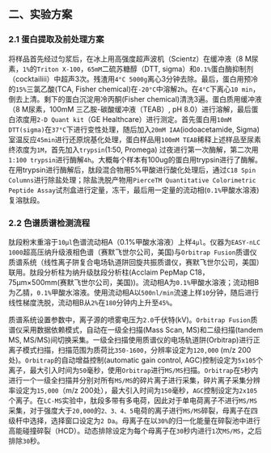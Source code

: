## 二、实验方案

### 2.1 蛋白提取及前处理方案

将样品首先经过匀浆后，在冰上用高强度超声波机（Scientz）在缓冲液（8 M尿素，``1%``的``Triton X-100``，``65mM``二硫苏糖醇（DTT, sigma）和``0.1%``蛋白酶抑制剂（cocktailiii）中超声3次。残渣用``4°C 5000g``离心3分钟去除。最后，蛋白用预冷的``15%``三氯乙酸(TCA, Fisher chemical)在``-20°C``中溶解``2h``。在``4°C``下离心``10 min``，倒去上清。剩下的蛋白沉淀用冷丙酮(Fisher chemical)清洗3遍。蛋白质用缓冲液（8 M尿素，100mM 三乙胺-碳酸缓冲液（TEAB）, pH 8.0）进行溶解，最后蛋白浓度用``2-D Quant kit``（GE Healthcare）进行测定。首先蛋白用``10mM DTT(sigma)``在``37°C``下进行变性处理，随后加入``20mM IAA``(iodoacetamide, Sigma)室温反应``45min``进行还原烷基化处理，蛋白样品用``100mM TEAB``稀释上述样品至尿素终浓度为``1M``，首先加入``trypsin``(1:50, Promega) 过夜进行第一次酶解，第二次用``1:100 trypsin``进行酶解``4h``。大概每个样本有100ug的蛋白用trypsin进行了酶解。在用trypsin进行酶解后，肽段混合物用5%甲酸进行酸化处理后，通过``C18 Spin Columns``进行除盐处理；除盐洗脱产物用``PierceTM Quantitative Colorimetric Peptide Assay``试剂盒进行定量，冻干，最后用一定量的流动相(``0.1%``甲酸水溶液)复溶肽段。

### 2.2  色谱质谱检测流程

肽段粉末重溶于``10μl``色谱流动相A（0.1%甲酸水溶液）上样``4μl``。仪器为``EASY-nLC 1000``超高压纳升级液相色谱（赛默飞世尔公司，美国)与``Orbitrap Fusion``质谱仪质谱系统（线性离子阱复合电场轨道阱回旋共振质谱仪，赛默飞世尔公司，美国）联用。肽段分析柱为纳升级肽段分析柱(Acclaim PepMap C18， 75µm×500mm(赛默飞世尔公司，美国))。流动相A为``0.1%``甲酸水溶液；流动相B为乙腈，``0.1%``甲酸水溶液。使用流动相A以``500nl/min``流速上样``10``分钟，随后进行线性梯度洗脱，流动相B从``2%``在``180``分钟内上升至``45%``。

质谱系统设置参数中，离子源的喷雾电压为``2.0``千伏特(kV)。``Orbitrap Fusion``质谱仪采用数据依赖模式，自动在一级全扫描(Mass Scan, MS)和二级扫描(tandem MS, MS/MS)间切换采集。一级全扫描使用质谱仪的电场轨道阱(Orbitrap)进行正离子模式扫描，扫描范围为质荷比``350-1600``，分辨率设定为``120,000`` (m/z 200处)。``Orbitrap``的自动增益控制(automatic gain control, AGC)控制设定为``5x105``个离子，最大引入时间为``50``毫秒，使用``Orbitrap``进行``MS/MS``扫描。``Orbitrap``在``5``秒内进行一个一级全扫描并分别对所有``MS/MS``的碎片离子进行采集，碎片离子采集分辨率设定为``15,000``（m/z 200处），最大引入时间为``150``毫秒，``AGC``控制设定为``2x105``个离子。在``LC-MS``实验中，肽段多带有多电荷，因此对于单电荷离子不进行``MS/MS``采集，对于强度大于``20,000``的``2、3、4、5``电荷的离子进行``MS/MS``碎裂，母离子在四级杆中选择，选择窗口设定为``2 Da``。母离子在以``30%``的归一化能量在碎裂池中进行高能碰撞碎裂（HCD）。动态排除设定为每个母离子在``30``秒内进行``1``次``MS/MS``，之后排除``30``秒。
